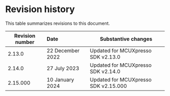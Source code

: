 # Revision history

This table summarizes revisions to this document.

|Revision number|Date|Substantive changes|
|---------------|:---|-------------------|
|2.13.0|22 December 2022|Updated for MCUXpresso SDK v2.13.0|
|2.14.0|27 July 2023|Updated for MCUXpresso SDK v2.14.0|
|2.15.000|10 January 2024|Updated for MCUXpresso SDK v2.15.000|

